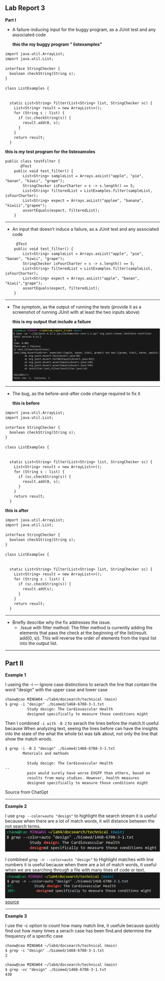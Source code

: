 ## Lab Report 3

**Part I**
* A failure-inducing input for the buggy program, as a JUnit test and any associated code

  **this the my buggy program " listexamples"**

```
import java.util.ArrayList;
import java.util.List;

interface StringChecker {
  boolean checkString(String s);
}

class ListExamples {


  static List<String> filter(List<String> list, StringChecker sc) {
    List<String> result = new ArrayList<>();
    for (String s : list) {
      if (sc.checkString(s)) {
        result.add(0, s);
      }
    }
    return result;
  }
```

  **this is my test program for the listexamoles**

```
public class testFilter {
       @Test
    public void test_filter() {
        List<String> sampleList = Arrays.asList("apple", "pie", "banan", "kiwii", "grape");
        StringChecker isFourCharter = s -> s.length() == 5;
        List<String> filteredList = ListExamples.filter(sampleList, isFourCharter);
        List<String> expect = Arrays.asList("applee", "banana", "kiwiii","grapee");
        assertEquals(expect, filteredList);
    }
```
---
* An input that doesn’t induce a failure, as a JUnit test and any associated code

```
     @Test
    public void test_filter() {
        List<String> sampleList = Arrays.asList("apple", "pie", "banan", "kiwii", "grape");
        StringChecker isFourCharter = s -> s.length() == 5;
        List<String> filteredList = ListExamples.filter(sampleList, isFourCharter);
        List<String> expect = Arrays.asList("apple", "banan", "kiwii","grape");
        assertEquals(expect, filteredList);
    }
```

---
* The symptom, as the output of running the tests (provide it as a screenshot of running JUnit with at least the two inputs above)

  **this is my output that include a failure**

  ![image](cse15l_week1_report/output33.png)

---

* The bug, as the before-and-after code change required to fix it

  **this is before**

```
import java.util.ArrayList;
import java.util.List;

interface StringChecker {
  boolean checkString(String s);
}

class ListExamples {


  static List<String> filter(List<String> list, StringChecker sc) {
    List<String> result = new ArrayList<>();
    for (String s : list) {
      if (sc.checkString(s)) {
        result.add(0, s);
      }
    }
    return result;
  }
```
  
  **this is after**
```
import java.util.ArrayList;
import java.util.List;

interface StringChecker {
  boolean checkString(String s);
}

class ListExamples {


  static List<String> filter(List<String> list, StringChecker sc) {
    List<String> result = new ArrayList<>();
    for (String s : list) {
      if (sc.checkString(s)) {
        result.add(s);
      }
    }
    return result;
  }
```

---
* Briefly describe why the fix addresses the issue.
  * .Issue with filter method: The filter method is currently adding the elements that pass the check at the
    beginning of the list(result. add(0, s)). This will reverse the order of elements from the input
    list into the output list.

---
## Part II
**Example 1**

I useing the -i — Ignore case distinctions to serach the line that contain the word "design" with the upper 
case and lower case

```
chaow@cao MINGW64 ~/lab4/docsearch/technical (main)
$ grep -i "design" ./biomed/1468-6708-3-1.txt
          Study design: The Cardiovascular Health
          designed specifically to measure those conditions might

```
Then I combined `-i with -B 2` to serach the lines before the match.It useful because When analyzing text, 
seeing the lines before can have the insights into the state of the what the whole txt was talk about, not 
only the line that show the match wrods.

```
$ grep -i -B 2 "design" ./biomed/1468-6708-3-1.txt
        Materials and methods

          Study design: The Cardiovascular Health
--
          pain would surely have worse EVGFP than others, based on
          results from many studies. However, health measures
          designed specifically to measure those conditions might
```
Source from ChatGpt

---
**Example 2**

I use `grep --color=auto "design"` to highlight the search stream it is useful because when there 
are a lot of match words, it will distance between the not search terms.
![image](cse15l_week1_report/color1.png)


I combined `grep -n --color=auto "design"` to Highlight matches with line numbers  it is useful 
because when there are a lot of match words, it useful when we are searching through a file with 
many lines of code or text, 
![image](cse15l_week1_report/color2.png)
[source](https://man7.org/linux/man-pages/man1/grep.1.html)


---
**Example 3**

I use the -c option to count how many match line, it usefule because quickly find out how many times a serach 
case has been find.and determine the frequency of a specific case
```
chaow@cao MINGW64 ~/lab4/docsearch/technical (main)
$ grep -c "design" ./biomed/1468-6708-3-1.txt
2
```

```
chaow@cao MINGW64 ~/lab4/docsearch/technical (main)
$ grep -vc "design" ./biomed/1468-6708-3-1.txt
430
```
